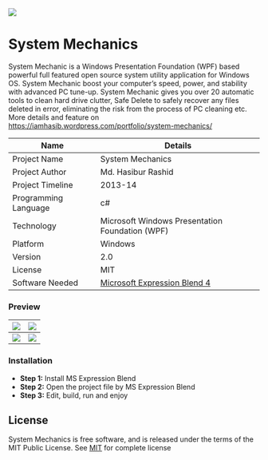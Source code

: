 <img src="https://iamhasib.files.wordpress.com/2014/04/system-mechanic.png" align="middle" />

# System Mechanics
System Mechanic is a Windows Presentation Foundation (WPF) based powerful full featured open source system utility application for Windows OS. System Mechanic boost your computer’s speed, power, and stability with advanced PC tune-up. System Mechanic gives you over 20 automatic tools to clean hard drive clutter, Safe Delete to safely recover any files deleted in error, eliminating the risk from the process of PC cleaning etc. More details and feature on https://iamhasib.wordpress.com/portfolio/system-mechanics/ 

| Name | Details |
| ------ | ------ |
| Project Name | System Mechanics |
| Project Author | Md. Hasibur Rashid |
| Project Timeline | 2013-14 |
| Programming Language | c# |
| Technology | Microsoft Windows Presentation Foundation (WPF) |
| Platform | Windows |
| Version | 2.0 |
| License | MIT |
| Software Needed | [Microsoft Expression Blend 4](https://www.microsoft.com/en-us/download/details.aspx?id=24036)

### Preview 

|![](https://iamhasib.files.wordpress.com/2014/04/sm0.png)| ![](https://iamhasib.files.wordpress.com/2014/04/sm19.png)|
| ------ | ------ |
![](https://iamhasib.files.wordpress.com/2014/04/sm16.png) |![](https://iamhasib.files.wordpress.com/2014/04/sm7.png)|

### Installation
  - <strong>Step 1:</strong> Install MS Expression Blend 
  - <strong>Step 2:</strong> Open the project file by MS Expression Blend
  - <strong>Step 3:</strong> Edit, build, run and enjoy 

## License

System Mechanics is free software, and is released under the terms of the MIT Public License. See [MIT](LICENSE) for complete license
